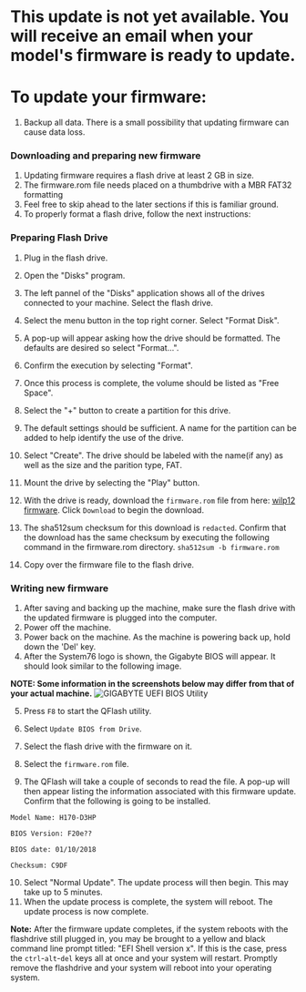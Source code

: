 # This update is not yet available. You will receive an email when your model's firmware is ready to update.

# To update your firmware:

1. Backup all data. There is a small possibility that updating firmware can cause data loss.

### Downloading and preparing new firmware
1. Updating firmware requires a flash drive at least 2 GB in size.
2. The firmware.rom file needs placed on a thumbdrive with a MBR FAT32 formatting
3. Feel free to skip ahead to the later sections if this is familiar ground.
4. To properly format a flash drive, follow the next instructions:

### Preparing Flash Drive
1. Plug in the flash drive.
2. Open the "Disks" program.
4. The left pannel of the "Disks" application shows all of the drives connected to your machine. Select the flash drive.
5. Select the menu button in the top right corner. Select "Format Disk".
6. A pop-up will appear asking how the drive should be formatted. The defaults are desired so select "Format...".
7. Confirm the execution by selecting "Format".
8. Once this process is complete, the volume should be listed as "Free Space".
9. Select the "+" button to create a partition for this drive.
10. The default settings should be sufficient. A name for the partition can be added to help identify the use of the drive.
11. Select "Create". The drive should be labeled with the name(if any) as well as the size and the parition type, FAT.
13. Mount the drive by selecting the "Play" button.
14. With the drive is ready, download the `firmware.rom` file from here: [wilp12 firmware](https://github.com/system76/firmware-desktop/blob/master/wilp12/firmware.rom). Click `Download` to begin the download.

15. The sha512sum checksum for this download is `redacted`. Confirm that the download has the same checksum by executing the following command in the firmware.rom directory. `sha512sum -b firmware.rom`

16. Copy over the firmware file to the flash drive.

### Writing new firmware
1. After saving and backing up the machine, make sure the flash drive with the updated firmware is plugged into the computer.
2. Power off the machine.
3. Power back on the machine. As the machine is powering back up, hold down the 'Del' key.
4. After the System76 logo is shown, the Gigabyte BIOS will appear. It should look similar to the following image.

**NOTE: Some information in the screenshots below may differ from that of your actual machine.**
![GIGABYTE UEFI BIOS Utility](https://raw.githubusercontent.com/system76/firmware-desktop/master/wilp12/images/1.png)

5. Press `F8` to start the QFlash utility.

6. Select `Update BIOS from Drive`.
7. Select the flash drive with the firmware on it.
8. Select the `firmware.rom` file.
9. The QFlash will take a couple of seconds to read the file. A pop-up will then appear listing the information associated with this firmware update. Confirm that the following is going to be installed.

```
Model Name: H170-D3HP

BIOS Version: F20e??

BIOS date: 01/10/2018

Checksum: C9DF
```

10. Select "Normal Update". The update process will then begin. This may take up to 5 minutes.
11. When the update process is complete, the system will reboot. The update process is now complete.

**Note:**
After the firmware update completes, if the system reboots with the flashdrive still plugged in, you may be brought to a yellow and black command line prompt titled: "EFI Shell version x". If this is the case, press the `ctrl`-`alt`-`del` keys all at once and your system will restart. Promptly remove the flashdrive and your system will reboot into your operating system.
